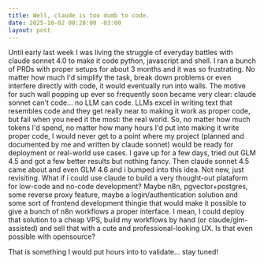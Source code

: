 ```yaml
---
title: Well, claude is too dumb to code.
date: 2025-10-02 08:28:00 -03:00
layout: post
---
```


Until early last week I was living the struggle of everyday battles with claude sonnet 4.0 to make it code python, javascript and shell. 
I ran a bunch of PRDs with proper setups for about 3 months and it was so frustrating. No matter how much I'd simplify the task, break down problems or even interfere directly with code, it would eventually run into walls.
The motive for such wall popping up ever so frequently soon became very clear: claude sonnet can't code... no LLM can code. LLMs excel in writing text that resembles code and they get really near to making it work as proper code, but fail when you need it the most: the real world.
So, no matter how much tokens I'd spend, no matter how many hours I'd put into making it write proper code, I would never get to a point where my project (planned and documented by me and written by claude sonnet) would be ready for deployment or real-world use cases.
I gave up for a few days, tried out GLM 4.5 and got a few better results but nothing fancy.
Then claude sonnet 4.5 came about and even GLM 4.6 and i bumped into this idea. Not new, just revisiting. What if i could use claude to build a very thought-out plataform for low-code and no-code development? Maybe n8n, pgvector+postgres, some reverse proxy feature, maybe a login/authentication solution and some sort of frontend development thingie that would make it possible to give a bunch of n8n workflows a proper interface.
I mean, I could deploy that solution to a cheap VPS, build my workflows by hand (or claude/glm-assisted) and sell that with a cute and professional-looking UX.
Is that even possible with opensource?

That is something I would put hours into to validate... stay tuned!